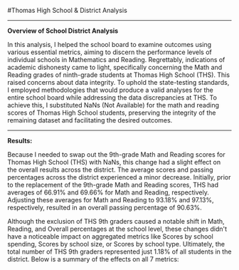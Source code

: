 #Thomas High School & District Analysis

---

**Overview of School District Analysis**

In this analysis, I helped the school board to examine outcomes using various essential metrics, aiming to discern the performance levels of individual schools in Mathematics and Reading. Regrettably, indications of academic dishonesty came to light, specifically concerning the Math and Reading grades of ninth-grade students at Thomas High School (THS). This raised concerns about data integrity. To uphold the state-testing standards, I employed methodologies that would produce a valid analyses for the entire school board while addressing the data discrepancies at THS. To achieve this, I substituted NaNs (Not Available) for the math and reading scores of Thomas High School students, preserving the integrity of the remaining dataset and facilitating the desired outcomes.

---

**Results:** 

Because I needed to swap out the 9th-grade Math and Reading scores for Thomas High School (THS) with NaNs, this change had a slight effect on the overall results across the district. The average scores and passing percentages across the district experienced a minor decrease. Initially, prior to the replacement of the 9th-grade Math and Reading scores, THS had averages of 66.91% and 69.66% for Math and Reading, respectively. Adjusting these averages for Math and Reading to 93.18% and 97.13%, respectively, resulted in an overall passing percentage of 90.63%.

Although the exclusion of THS 9th graders caused a notable shift in Math, Reading, and Overall percentages at the school level, these changes didn't have a noticeable impact on aggregated metrics like Scores by school spending, Scores by school size, or Scores by school type. Ultimately, the total number of THS 9th graders represented just 1.18% of all students in the district. Below is a summary of the effects on all 7 metrics:

